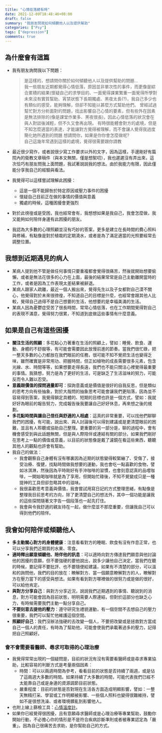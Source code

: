 ```yaml
---
title: "心情低落總有時"
date: 2021-12-09T18:48:46+08:00
draft: false
summary: "我朋友問我如何傾聽他人以及提供幫助"
categories: ["Psy"]
tags: ["depression"]
comments: true
---
```


## 為什麼會有這篇

- 我有朋友詢問我以下問題：

  > 是這樣的，想請問你關於如何傾聽他人以及提供幫助的問題...  
  > 我一些朋友近期都覺得心情低落，原因並非單次性的事件，而更像是綜合累積的結果(懷疑自己的求學目的、一面覺得課業繁重一面覺得所學對未來沒有實質幫助、宵禁狀態下長期獨處、黑夜太長(?)，我自己多少也有類似的感受，能夠理解，但卻不知能以甚麼方式幫助他們。
  > 曾經試過幫忙對方分析面對的問題，找出影響自己心情的要素，但有些外在因素是無法排除的(像是課堂作業多、黑夜很長)，因此心情低落的狀況會在與人對談後減輕，但不久又會再出現。
  > 有時很能體會對方的處境，但是不知怎麼適當的表達，才能讓對方覺得被理解，而不會讓人覺得我過度簡化她所遇到的問題
  > 想請問你，如果是你你會怎麼做呢?  
  > 自己這幾年常遇到這樣的處境，覺得很需要跟你請教

- 最近很少寫作，或者說很少寫工作要求以外的文字，因為這樣，手邊剛好有篇院內的衛教文章稿件（與本文無關，僅是想絮叨），我也遲遲沒有弄出來，這次恰巧有朋友問我上面問題，我試著說說我的想法。由於我能力有限，因此僅能分享我自己的經驗與看法。
- 我覺得可以這樣嘗試理解此困擾：
  - 這是一個不能歸咎於特定原因或壓力事件的困擾
  - 懷疑自己目前正在做的事情的價值與意義
  - 獨處的時候，這種困擾會更強烈
- 對於此徬徨或是受困，我也經常會有，我想想如果是我自己，我會怎麼做，我又能夠如何陪伴身邊有此困擾的朋友。
- 我認為大多數的心理照顧並沒有巧妙的答案，更多是建立在長時間的費心照料與修補，有點像是對於植栽的定期澆水，或者是為了滿足適當的光照要經常去調整位置。

## 我想到近期遇見的病人

- 某病人提到他不管是做任何事情只要重複都會覺得很痛苦，然後就開始想要偷懶，或者是無法花很多的心力在上面，最後的結果常常是自己主動離開當時的工作，或者是因為工作表現太差結果被辭退。
- 某病人跟家人疏離，最近一個人搬出來，覺得先生以及子女都對自己漠不關心，他覺得對於未來很徬徨，不知道自己的目標是什麼，也經常會跟其他人比較，覺得自己過得不是自己想要的生活，他想要的是幸福美滿的生活。
- 某病人因為憂鬱症受苦了很長時間，常常心情低落，也在工作期間覺得對自己的表現不滿意，覺得努力很累，不知道到底做這些事情有什麼意義。

## 如果是自己有這些困擾

- **關注生活的照顧**：多花點心力著重在生活的照顧上，譬如：睡覺、飲食、運動、身體的不舒服等，有可能會需要因此放慢前進的節奏。當我們很忙碌，把一整天多數的心力都放在我們眼前的任務，很可能不知不覺把生活也變得乏味，雖然確實是非常用功、把握時間，但正如植物的成長需要很多元素，包含光線、水、時間等等，如果想要走得長遠，我們也不能只關注心裡覺得最重要的事情。我猜想，努力是為了更好的生活，可是缺乏了生活滋味的努力，可能反而令人難以忍受。
- **意義跟價值的探問適量即可**：探詢意義或是價值是很好的自我反思，但是類似的思考方向有些抽象，對於大哉問的抽象思考可能會讓我們更陷落，因為並不容易得到答案，我覺得鎖定具體的、短期的目標也許是一個方式，譬如：我就好好為眼前的報告努力，完成報告後我要讓自己好好休息，再來想之後的規劃。
- **多花點時間與讓自己信任與舒適的人相處**：這真的非常重要，可以找他們聊聊我們的困擾，有可能，說出來、與人討論後可以得到建議或是更清楚眼前的困難，並且有人聆聽或協助自己整理。更重要的另一部分是，聊的過程中，會有機會感受到與此話題無關，但是與人際陪伴或連結有關的部分。如果我們剛好在思考上一點的價值或意義，以目前的狀態像是戴了濾鏡在看這些東西，聽聽其他人的觀點也許會有幫助。
- 我自己的做法：
  - 我會觀察自己身體有沒有哪裏因為近期的狀態變得較緊繃了、受傷了，接受治療、復健，找點時間做我想要的運動，我也會吃一點喜歡的食物，譬如冰淇淋，然後因為平時剛好有手沖咖啡的習慣，也會刻意認真的品嚐咖啡，一開始喝咖啡就是為了享用，但開始忙碌後，不知不覺變成只是一種提神的工具但卻忽略其中的滋味。
  - 我很喜歡思考意義與價值，我會嘗試用寫日記的方式整理思緒，有點像是整理我目前思考的方向，除了更清楚自己的想法外，其中一個功能是讓我的這些探問隨著文字告一個段落也一起先打住。
  - 我會與令我舒適的親友待在一起，做什麼並不那麼重要，但讓我自己可以得到他們的陪伴。

## 我會如何陪伴或傾聽他人

- **多主動關心對方的身體健康**：注意看看對方的睡眠、飲食有沒有作息正常，也可以分享我們近期買的水果、零食。
- **適時釋出願意傾聽他、陪伴他的訊息**：可以適時向對方傳達我們願意與他討論他的困擾的意願，但不要強硬的要他說出，說多少讓他自己決定，當我們在聽的時候，要記得不要批評、也不要隨便給建議，如果有不清楚的部分，可以溫和的詢問他，我們的目的放在：瞭解對方、當一個願意瞭解對方的人，瞭解對方在壓力當下的感受與想法。如果有看到對方哪裡做的很努力或是做的很好，可以給他肯定。
- **與對方分享自己**：與對方分享近況，說說我們近期遇到的事情、聽說到的消息，對方可能會因為目前狀態，明明需要人際連結，但對於這部分也缺乏心力，有時候需要我們主動一點分享自己。
- **不要刻意去提他的壓力**：遵守研究生禮貌運動，有一個空間不去想自己的壓力很重要，我們可以幫忙他維護這個空間。
- **照顧好自己**：我們沒辦法強硬的去改變一個人，不要把改變或是拯救對方當成自己一個人的責任，有時為了幫助他，可能會使我們承載著過多的壓力，記得把自己照顧好。

### 會不會需要看醫師、尋求可取得的心理治療

- 我覺得常常出現的一個疑問是，目前的狀況有沒有需要看醫師或是尋求專業協助，比較容易的判斷方式是考量兩個因素：
  - 時間：可以以兩週時間為參考，看看目前的狀態是否持續了兩週，或是佔了這兩週大多數的時間。如果持續了大多數的時間，可能代表我們已經不太能靠自己或是身邊的資源調節目前狀態。
  - 嚴重程度：目前的狀態是否對現在生活各方面造成明顯影響，譬如：一整天無精打采、學習或工作明顯被影響、一些個人照料也變得很難維持，譬如不是很想洗澡、或者環境髒亂到影響他人。
- 也附上線上篩檢工具：[心情溫度計](https://www.tsos.org.tw/web/page/bsrs)。
- 如果你已經覺得很困擾，且有意願尋求醫師或是心理治療等專業幫助，鼓勵你開始行動，不必擔心你的情形是不是符合疾病診斷準則或者被專業認定為「嚴重」。因為自己很痛苦去求助，是你幫助自己的方式。
